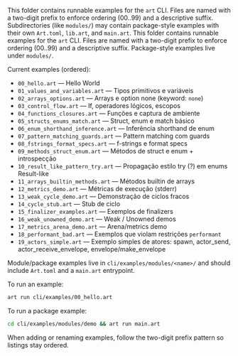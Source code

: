 This folder contains runnable examples for the `art` CLI. Files are named with a two-digit prefix to
enforce ordering (00..99) and a descriptive suffix. Subdirectories (like `modules/`) may contain
package-style examples with their own `Art.toml`, `lib.art`, and `main.art`.
This folder contains runnable examples for the `art` CLI. Files are named with a two-digit prefix to
enforce ordering (00..99) and a descriptive suffix. Package-style examples live under `modules/`.

Current examples (ordered):

- `00_hello.art` — Hello World
- `01_values_and_variables.art` — Tipos primitivos e variáveis
- `02_arrays_options.art` — Arrays e option none (keyword: `none`)
- `03_control_flow.art` — If, operadores lógicos, escopos
- `04_functions_closures.art` — Funções e captura de ambiente
- `05_structs_enums_match.art` — Struct, enum e match básico
- `06_enum_shorthand_inference.art` — Inferência shorthand de enum
- `07_pattern_matching_guards.art` — Pattern matching com guards
- `08_fstrings_format_specs.art` — f-strings e format specs
- `09_methods_struct_enum.art` — Métodos de struct e enum + introspecção
- `10_result_like_pattern_try.art` — Propagação estilo try (?) em enums Result-like
- `11_arrays_builtin_methods.art` — Métodos builtin de arrays
- `12_metrics_demo.art` — Métricas de execução (stderr)
- `13_weak_cycle_demo.art` — Demonstração de ciclos fracos
- `14_cycle_stub.art` — Stub de ciclo
- `15_finalizer_examples.art` — Exemplos de finalizers
- `16_weak_unowned_demo.art` — Weak / Unowned demos
- `17_metrics_arena_demo.art` — Arena/metrics demo
- `18_performant_bad.art` — Exemplos que violam restrições `performant`
- `19_actors_simple.art` — Exemplo simples de atores: spawn, actor_send, actor_receive_envelope, envelope/make_envelope

Module/package examples live in `cli/examples/modules/<name>/` and should include `Art.toml` and a `main.art` entrypoint.

To run an example:

```sh
art run cli/examples/00_hello.art
```

To run a package example:

```sh
cd cli/examples/modules/demo && art run main.art
```

When adding or renaming examples, follow the two-digit prefix pattern so listings stay ordered.
